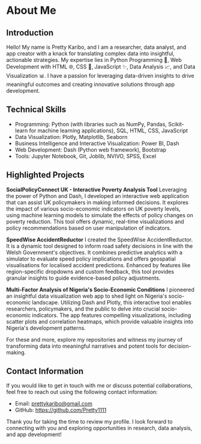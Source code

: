 # About Me

## Introduction
Hello! My name is Pretty Karibo, and I am a researcher, data analyst, and app creator with a knack for translating complex data into insightful, actionable strategies. My expertise lies in Python Programming 🐍, Web Development with HTML 🌐, CSS 🎨, JavaScript ✨, Data Analysis 📈, and Data Visualization 📊. I have a passion for leveraging data-driven insights to drive meaningful outcomes and creating innovative solutions through app development. 
## Technical Skills
- Programming: Python (with libraries such as NumPy, Pandas, Scikit-learn for machine learning applications), SQL, HTML, CSS, JavaScript
-	Data Visualization: Plotly, Matplotlib, Seaborn
-	Business Intelligence and Interactive Visualization: Power BI, Dash
-	Web Development: Dash (Python web framework), Bootstrap
-	Tools: Jupyter Notebook, Git, Joblib, NVIVO, SPSS, Excel


## Highlighted Projects
**SocialPolicyConnect UK - Interactive Poverty Analysis Tool**
Leveraging the power of Python and Dash, I developed an interactive web application that can assist UK policymakers in making informed decisions. It explores the impact of various socio-economic indicators on UK poverty levels, using machine learning models to simulate the effects of policy changes on poverty reduction. This tool offers dynamic, real-time visualizations and policy recommendations based on user manipulation of indicators.

**SpeedWise AccidentReductor**
I created the SpeedWise AccidentReductor. It is a dynamic tool designed to inform road safety decisions in line with the Welsh Government's objectives. It combines predictive analytics with a simulator to evaluate speed policy implications and offers geospatial visualisations for localised accident predictions. Enhanced by features like region-specific dropdowns and custom feedback, this tool provides granular insights to guide evidence-based policy adjustments.

**Multi-Factor Analysis of Nigeria's Socio-Economic Conditions**
I pioneered an insightful data visualization web app to shed light on Nigeria's socio-economic landscape. Utilizing Dash and Plotly, this interactive tool enables researchers, policymakers, and the public to delve into crucial socio-economic indicators. The app features compelling visualizations, including scatter plots and correlation heatmaps, which provide valuable insights into Nigeria's development patterns.

For these and more, explore my repositories and witness my journey of transforming data into meaningful narratives and potent tools for decision-making.

## Contact Information
If you would like to get in touch with me or discuss potential collaborations, feel free to reach out using the following contact information:

- Email: prettykaribo@gmail.com
- GitHub: https://github.com/Pretty1111

Thank you for taking the time to review my profile. I look forward to connecting with you and exploring opportunities in research, data analysis, and app development!
